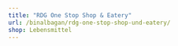 ```yaml
---
title: "RDG One Stop Shop & Eatery"
url: /binalbagan/rdg-one-stop-shop-und-eatery/
shop: Lebensmittel
---
```

